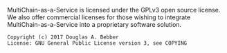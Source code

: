 MultiChain-as-a-Service is licensed under the GPLv3 open source license. We also offer commercial licenses for those wishing to integrate MultiChain-as-a-Service into a proprietary software solution.

    Copyright (c) 2017 Douglas A. Bebber
    License: GNU General Public License version 3, see COPYING

    
